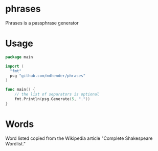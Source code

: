 # phrases
Phrases is a passphrase generator

# Usage

```go
package main

import (
  "fmt"
  psg "github.com/mdhender/phrases"
)

func main() {
    // the list of separators is optional
    fmt.Println(psg.Generate(5, "."))
}
```

# Words
Word listed copied from the Wikipedia article "Complete Shakespeare Wordlist."
